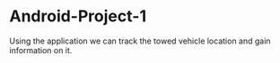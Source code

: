 # Android-Project-1
Using the application we can track the towed vehicle location and gain information on it.
